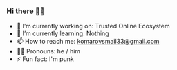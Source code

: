 ### Hi there 👋🏻

- 🔭 I’m currently working on: Trusted Online Ecosystem
- 🌱 I’m currently learning: Nothing
- 📫 How to reach me: komarovsmail33@gmail.com
- 🧔🏻‍ Pronouns: he / him
- ⚡ Fun fact: I'm punk
